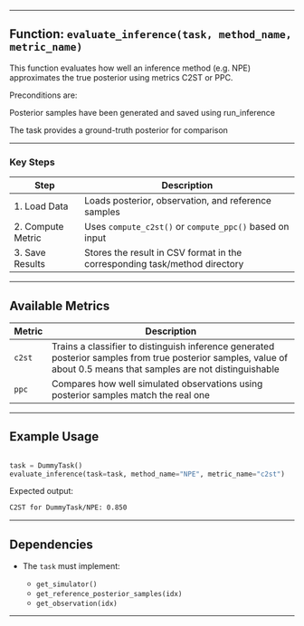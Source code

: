 
---

## Function: `evaluate_inference(task, method_name, metric_name)`

This function evaluates how well an inference method (e.g. NPE) approximates the true posterior using metrics C2ST or PPC. 

Preconditions are:

Posterior samples have been generated and saved using run_inference

The task provides a ground-truth posterior for comparison

---

### Key Steps

| Step              | Description                                                                |
| ----------------- | -------------------------------------------------------------------------- |
| 1. Load Data      | Loads posterior, observation, and reference samples                        |
| 2. Compute Metric | Uses `compute_c2st()` or `compute_ppc()` based on input                    |
| 3. Save Results   | Stores the result in CSV format in the corresponding task/method directory |

---

## Available Metrics

| Metric | Description                                                                                    |
| ------ | ---------------------------------------------------------------------------------------------- |
| `c2st` | Trains a classifier to distinguish inference generated posterior samples from true posterior samples, value of about 0.5 means that samples are not distinguishable                       |
| `ppc`  | Compares how well simulated observations using posterior samples match the real one            |

---


## Example Usage

```python

task = DummyTask()
evaluate_inference(task=task, method_name="NPE", metric_name="c2st")
```

Expected output:

```bash
C2ST for DummyTask/NPE: 0.850
```

---

## Dependencies

* The `task` must implement:

  * `get_simulator()`
  * `get_reference_posterior_samples(idx)`
  * `get_observation(idx)`

---

